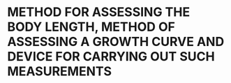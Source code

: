# METHOD FOR ASSESSING THE BODY LENGTH, METHOD OF ASSESSING A GROWTH CURVE AND DEVICE FOR CARRYING OUT SUCH MEASUREMENTS